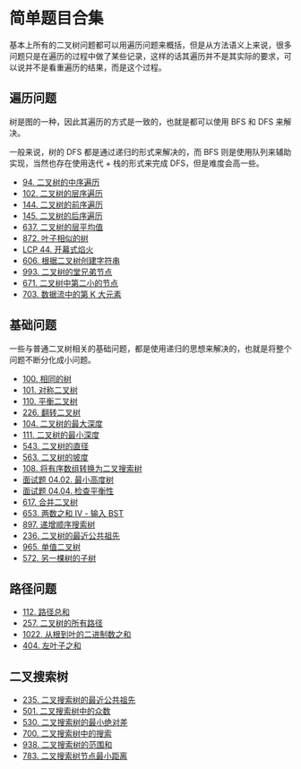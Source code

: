 # 简单题目合集



基本上所有的二叉树问题都可以用遍历问题来概括，但是从方法语义上来说，很多问题只是在遍历的过程中做了某些记录，这样的话其遍历并不是其实际的要求，可以说并不是看重遍历的结果，而是这个过程。

## 遍历问题

树是图的一种，因此其遍历的方式是一致的，也就是都可以使用 BFS 和 DFS 来解决。

一般来说，树的 DFS 都是通过递归的形式来解决的，而 BFS 则是使用队列来辅助实现，当然也存在使用迭代 + 栈的形式来完成 DFS，但是难度会高一些。

- [94. 二叉树的中序遍历](../problems/94.binary-tree-inorder-traversal.md)
- [102. 二叉树的层序遍历](../problems/102.binary-tree-level-order-traversal.md)
- [144. 二叉树的前序遍历](../problems/144.binary-tree-preorder-traversal.md)
- [145. 二叉树的后序遍历](../problems/145.binary-tree-postorder-traversal.md)
- [637. 二叉树的层平均值](../problems/637.average-of-levels-in-binary-tree.md)
- [872. 叶子相似的树](../problems/872.leaf-similar-trees.md)
- [LCP 44. 开幕式焰火](../problems/lcp-44.sZ59z6.md)
- [606. 根据二叉树创建字符串](../problems/606.construct-string-from-binary-tree.md)
- [993. 二叉树的堂兄弟节点](../problems/993.cousins-in-binary-tree.md)
- [671. 二叉树中第二小的节点](../problems/671.second-minimum-node-in-a-binary-tree.md)
- [703. 数据流中的第 K 大元素](../problems/703.kth-largest-element-in-a-stream.md)

## 基础问题

一些与普通二叉树相关的基础问题，都是使用递归的思想来解决的，也就是将整个问题不断分化成小问题。

- [100. 相同的树](../problems/100.same-tree.md)
- [101. 对称二叉树](../problems/101.symmetric-tree.md)
- [110. 平衡二叉树](../problems/110.balanced-binary-tree.md)
- [226. 翻转二叉树](../problems/226.invert-binary-tree.md)
- [104. 二叉树的最大深度](../problems/104.maximum-depth-of-binary-tree.md)
- [111. 二叉树的最小深度](../problems/111.minimum-depth-of-binary-tree.md)
- [543. 二叉树的直径](../problems/543.diameter-of-binary-tree.md)
- [563. 二叉树的坡度](../problems/563.binary-tree-tilt.md)
- [108. 将有序数组转换为二叉搜索树](../problems/108.convert-sorted-array-to-binary-search-tree.md)
- [面试题 04.02. 最小高度树](../problems/mst-04-02.minimum-height-tree-lcci.md)
- [面试题 04.04. 检查平衡性](../problems/mst-04-04.check-balance-lcci.md)
- [617. 合并二叉树](../problems/617.merge-two-binary-trees.md)
- [653. 两数之和 IV - 输入 BST](../problems/653.two-sum-iv-input-is-a-bst.md)
- [897. 递增顺序搜索树](../problems/897.increasing-order-search-tree.md)
- [236. 二叉树的最近公共祖先](../problems/236.lowest-common-ancestor-of-a-binary-tree.md)
- [965. 单值二叉树](../problems/965.univalued-binary-tree.md)
- [572. 另一棵树的子树](../problems/572.subtree-of-another-tree.md)

## 路径问题

- [112. 路径总和](../problems/112.path-sum.md)
- [257. 二叉树的所有路径](../problems/257.problemsbinary-tree-paths.md)
- [1022. 从根到叶的二进制数之和](../problems/1022.sum-of-root-to-leaf-binary-numbers.md)
- [404. 左叶子之和](../problems/404.sum-of-left-leaves.md)

## 二叉搜索树

- [235. 二叉搜索树的最近公共祖先](../problems/235.lowest-common-ancestor-of-a-binary-search-tree.md)
- [501. 二叉搜索树中的众数](../problems/501.find-mode-in-binary-search-tree.md)
- [530. 二叉搜索树的最小绝对差](../problems/530.minimum-absolute-difference-in-bst.md)
- [700. 二叉搜索树中的搜索](../problems/700.search-in-a-binary-search-tree.md)
- [938. 二叉搜索树的范围和](../problems/938.range-sum-of-bst.md)
- [783. 二叉搜索树节点最小距离](../problems/783.minimum-distance-between-bst-nodes.md)